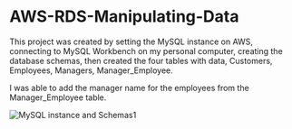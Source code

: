 # AWS-RDS-Manipulating-Data


This project was created by setting the MySQL instance on AWS, connecting to MySQL Workbench on my personal computer, creating the database schemas, then created the four 
tables with data, Customers, Employees, Managers, Manager_Employee. 

I was able to add the manager name for the employees from the Manager_Employee table.

![MySQL instance and Schemas1](https://github.com/JohnnyLouisTech/AWS-RDS-Manipulating-Data/assets/29494723/7e77d146-4ac3-4d3d-b140-e728d5e81d0f)
